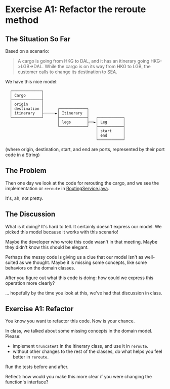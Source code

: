 # Exercise A1: Refactor the reroute method

## The Situation So Far

Based on a scenario:

> A cargo is going from HKG to DAL, and it has an itinerary going HKG->LGB->DAL.
> While the cargo is on its way from HKG to LGB, the customer calls to change its destination to SEA.

We have this nice model:

```
  ┌─────────────┐
  │ Cargo       │
  ├─────────────┤
  │ origin      │
  │ destination │      ┌────────────┐
  │ itinerary   ├─────►│ Itinerary  │
  └─────────────┘      ├────────────┤   ┌───────────┐
                       │ legs       ├──►│ Leg       │
                       └────────────┘   ├───────────┤
                                        │ start     │
                                        │ end       │
                                        └───────────┘
```

(where origin, destination, start, and end are ports, represented by their port code in a String)

## The Problem

Then one day we look at the code for rerouting the cargo, and we see the implementation or `reroute` in
[RoutingService.java](./src/routing/RoutingService.java).

It's, ah, not pretty.

## The Discussion

What is it doing? It's hard to tell. It certainly doesn't express our model. We picked this model because it works with
this scenario!

Maybe the developer who wrote this code wasn't in that meeting. Maybe they didn't know this should be elegant.

Perhaps the messy code is giving us a clue that our model isn't as well-suited as we thought. Maybe it is missing some
concepts, like some behaviors on the domain classes.

After you figure out what this code is doing: how could we express this operation more clearly?

... hopefully by the time you look at this, we've had that discussion in class.

## Exercise A1: Refactor

You know you want to refactor this code. Now is your chance.

In class, we talked about some missing concepts in the domain model. Please:

* implement `truncateAt` in the Itinerary class, and use it in `reroute`.
* without other changes to the rest of the classes, do what helps you feel better in `reroute`.

Run the tests before and after.

Reflect: how would you make this more clear if you were changing the function's interface?